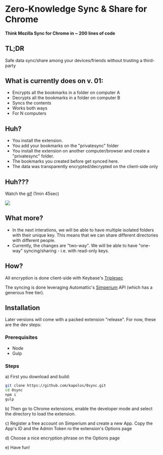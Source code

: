 # Zero-Knowledge Sync & Share for Chrome
#### Think Mozilla Sync for Chrome in ~ 200 lines of code

## TL;DR

Safe data sync/share among your devices/friends without trusting a third-party


## What is currently does on v. 01:

* Encrypts all the bookmarks in a folder on computer A
* Decrypts all the bookmarks in a folder on computer B
* Syncs the contents
* Works both ways
* For N computers

## Huh?

* You install the extension.
* You add your bookmarks on the "privatesync" folder
* You install the extension on another computer/browser and create a "privatesync" folder.
* The bookmarks you created before get synced here.
* The data was transparently encrypted/decrypted on the client-side only

## Huh???

Watch the [gif](http://gph.is/1TXYmvO) (1min 45sec)

![](http://i.giphy.com/3o72Fk4chYz3GigwbS.gif)

## What more?

* In the next interations, we will be able to have multiple isolated folders with their unique key. This means that we can share different directories with different people.
* Currently, the changes are "two-way". We will be able to have "one-way" syncing/sharing - i.e. with read-only keys.

## How?

All encryption is done client-side with Keybase's [Triplesec](https://keybase.io/triplesec/)

The syncing is done leveraging Automattic's [Simperium](https://simperium.com) API (which has a generous free tier).

## Installation

Later versions will come with a packed extension "release". For now, these are the dev steps:

### Prerequisites

* Node
* Gulp

### Steps

a) First you download and build:

````bash
git clone https://github.com/kapolos/0sync.git
cd 0sync
npm i
gulp
````

b) Then go to Chrome extensions, enable the developer mode and select the directory to load the extension.

c) Register a free account on Simperium and create a new App. Copy the App's ID and the Admin Token ro the extension's Options page

d) Choose a nice encryption phrase on the Options page

e) Have fun!
